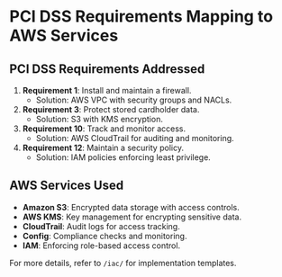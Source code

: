 # PCI DSS Requirements Mapping to AWS Services

## PCI DSS Requirements Addressed
1. **Requirement 1**: Install and maintain a firewall.
   - Solution: AWS VPC with security groups and NACLs.
2. **Requirement 3**: Protect stored cardholder data.
   - Solution: S3 with KMS encryption.
3. **Requirement 10**: Track and monitor access.
   - Solution: AWS CloudTrail for auditing and monitoring.
4. **Requirement 12**: Maintain a security policy.
   - Solution: IAM policies enforcing least privilege.

## AWS Services Used
- **Amazon S3**: Encrypted data storage with access controls.
- **AWS KMS**: Key management for encrypting sensitive data.
- **CloudTrail**: Audit logs for access tracking.
- **Config**: Compliance checks and monitoring.
- **IAM**: Enforcing role-based access control.

For more details, refer to `/iac/` for implementation templates.
